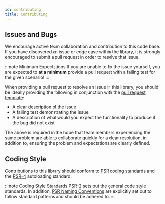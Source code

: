 ```yaml
---
id: contributing
title: Contributing
---
```


## Issues and Bugs

We encourage active team collaboration and contribution to this code base.  If you have discovered an issue or edge case within the library, it is strongly encouraged to submit a pull request in order to resolve that issue.

:::note Minimum Expectations
If you are unable to fix the issue yourself, you are expected to **at a minimum** provide a pull request with a failing test for the given scenario!
:::

When providing a pull request to resolve an issue in this library, you should be ideally providing the following in conjunction with the [pull request template](https://github.com/gdcorp-partners/mwc-payments/blob/main/.github/pull_request_template.md):

- A clear description of the issue
- A failing test demonstrating the issue
- A description of what would you expect the functionality to produce if the bug did not exist

The above is required in the hope that team members experiencing the same problem are able to collaborate quickly for a clear resolution, in addition to, ensuring the problem and expectations are clearly defined.

## Coding Style

Contributions to this library should conform to [PSR](https://github.com/php-fig/fig-standards/tree/master/accepted) coding standards and the [PSR-4](https://github.com/php-fig/fig-standards/blob/master/accepted/PSR-4-autoloader.md) autoloading standard.

:::note Coding Style Standards
[PSR-2](https://github.com/php-fig/fig-standards/blob/master/accepted/PSR-2-coding-style-guide.md) sets out the general code style standards.  In addition, [PSR Naming Conventions](https://www.php-fig.org/bylaws/psr-naming-conventions/) are explicitly set out to follow standard patterns and should be adhered to.
:::

